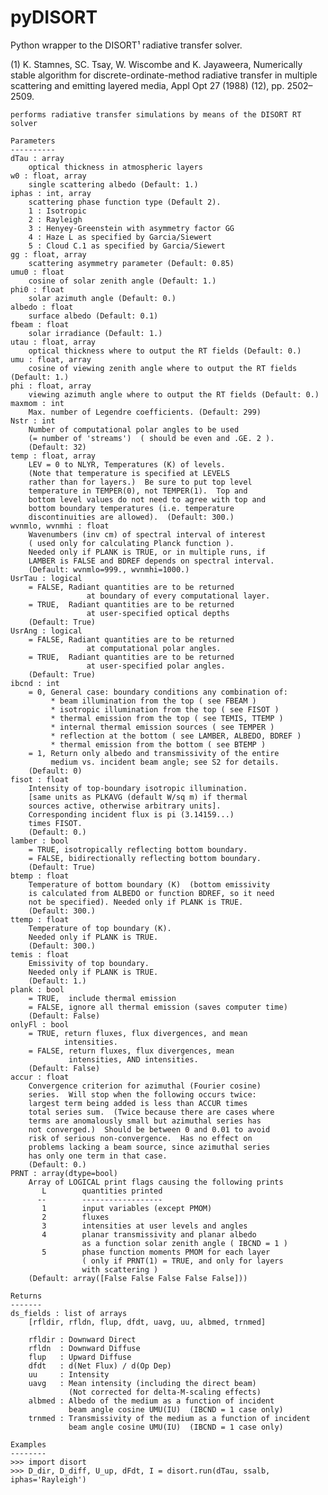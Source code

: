 # pyDISORT

Python wrapper to the DISORT¹ radiative transfer solver.

(1) K. Stamnes, SC. Tsay, W. Wiscombe and K. Jayaweera, Numerically
    stable algorithm for discrete-ordinate-method radiative
    transfer in multiple scattering and emitting layered media,
    Appl Opt 27 (1988) (12), pp. 2502–2509.
    

    performs radiative transfer simulations by means of the DISORT RT solver

    Parameters
    ----------
    dTau : array
        optical thickness in atmospheric layers
    w0 : float, array
        single scattering albedo (Default: 1.)
    iphas : int, array
        scattering phase function type (Default 2).
        1 : Isotropic
        2 : Rayleigh
        3 : Henyey-Greenstein with asymmetry factor GG
        4 : Haze L as specified by Garcia/Siewert
        5 : Cloud C.1 as specified by Garcia/Siewert
    gg : float, array
        scattering asymmetry parameter (Default: 0.85)
    umu0 : float
        cosine of solar zenith angle (Default: 1.)
    phi0 : float
        solar azimuth angle (Default: 0.)
    albedo : float
        surface albedo (Default: 0.1)
    fbeam : float
        solar irradiance (Default: 1.)
    utau : float, array
        optical thickness where to output the RT fields (Default: 0.)
    umu : float, array
        cosine of viewing zenith angle where to output the RT fields (Default: 1.)
    phi : float, array
        viewing azimuth angle where to output the RT fields (Default: 0.)
    maxmom : int
        Max. number of Legendre coefficients. (Default: 299)
    Nstr : int
        Number of computational polar angles to be used
        (= number of 'streams')  ( should be even and .GE. 2 ).
        (Default: 32)
    temp : float, array
        LEV = 0 to NLYR, Temperatures (K) of levels.
        (Note that temperature is specified at LEVELS
        rather than for layers.)  Be sure to put top level
        temperature in TEMPER(0), not TEMPER(1).  Top and
        bottom level values do not need to agree with top and
        bottom boundary temperatures (i.e. temperature
        discontinuities are allowed).  (Default: 300.)
    wvnmlo, wvnmhi : float
        Wavenumbers (inv cm) of spectral interval of interest
        ( used only for calculating Planck function ).
        Needed only if PLANK is TRUE, or in multiple runs, if
        LAMBER is FALSE and BDREF depends on spectral interval.
        (Default: wvnmlo=999., wvnmhi=1000.)
    UsrTau : logical
        = FALSE, Radiant quantities are to be returned
                     at boundary of every computational layer.
        = TRUE,  Radiant quantities are to be returned
                     at user-specified optical depths
        (Default: True)
    UsrAng : logical
        = FALSE, Radiant quantities are to be returned
                     at computational polar angles.
        = TRUE,  Radiant quantities are to be returned
                     at user-specified polar angles.
        (Default: True)
    ibcnd : int
        = 0, General case: boundary conditions any combination of:
             * beam illumination from the top ( see FBEAM )
             * isotropic illumination from the top ( see FISOT )
             * thermal emission from the top ( see TEMIS, TTEMP )
             * internal thermal emission sources ( see TEMPER )
             * reflection at the bottom ( see LAMBER, ALBEDO, BDREF )
             * thermal emission from the bottom ( see BTEMP )
        = 1, Return only albedo and transmissivity of the entire
             medium vs. incident beam angle; see S2 for details.
        (Default: 0)
    fisot : float
        Intensity of top-boundary isotropic illumination.
        [same units as PLKAVG (default W/sq m) if thermal
        sources active, otherwise arbitrary units].
        Corresponding incident flux is pi (3.14159...)
        times FISOT.
        (Default: 0.)
    lamber : bool
        = TRUE, isotropically reflecting bottom boundary.
        = FALSE, bidirectionally reflecting bottom boundary.
        (Default: True)
    btemp : float
        Temperature of bottom boundary (K)  (bottom emissivity
        is calculated from ALBEDO or function BDREF, so it need
        not be specified). Needed only if PLANK is TRUE.
        (Default: 300.)
    ttemp : float
        Temperature of top boundary (K).
        Needed only if PLANK is TRUE.
        (Default: 300.)
    temis : float
        Emissivity of top boundary.
        Needed only if PLANK is TRUE.
        (Default: 1.)
    plank : bool
        = TRUE,  include thermal emission
        = FALSE, ignore all thermal emission (saves computer time)
        (Default: False)
    onlyFl : bool
        = TRUE, return fluxes, flux divergences, and mean
                intensities.
        = FALSE, return fluxes, flux divergences, mean
                 intensities, AND intensities.
        (Default: False)
    accur : float
        Convergence criterion for azimuthal (Fourier cosine)
        series.  Will stop when the following occurs twice:
        largest term being added is less than ACCUR times
        total series sum.  (Twice because there are cases where
        terms are anomalously small but azimuthal series has
        not converged.)  Should be between 0 and 0.01 to avoid
        risk of serious non-convergence.  Has no effect on
        problems lacking a beam source, since azimuthal series
        has only one term in that case.
        (Default: 0.)
    PRNT : array(dtype=bool)
        Array of LOGICAL print flags causing the following prints
           L        quantities printed
          --        ------------------
           1        input variables (except PMOM)
           2        fluxes
           3        intensities at user levels and angles
           4        planar transmissivity and planar albedo
                    as a function solar zenith angle ( IBCND = 1 )
           5        phase function moments PMOM for each layer
                    ( only if PRNT(1) = TRUE, and only for layers
                    with scattering )
        (Default: array([False False False False False]))

    Returns
    -------
    ds_fields : list of arrays
        [rfldir, rfldn, flup, dfdt, uavg, uu, albmed, trnmed]

        rfldir : Downward Direct
        rfldn  : Downward Diffuse
        flup   : Upward Diffuse
        dfdt   : d(Net Flux) / d(Op Dep)
        uu     : Intensity
        uavg   : Mean intensity (including the direct beam)
                 (Not corrected for delta-M-scaling effects)
        albmed : Albedo of the medium as a function of incident
                 beam angle cosine UMU(IU)  (IBCND = 1 case only)
        trnmed : Transmissivity of the medium as a function of incident
                 beam angle cosine UMU(IU)  (IBCND = 1 case only)

    Examples
    --------
    >>> import disort
    >>> D_dir, D_diff, U_up, dFdt, I = disort.run(dTau, ssalb, iphas='Rayleigh')
